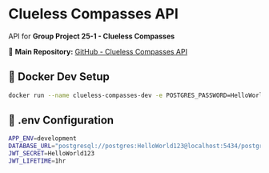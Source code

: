 # Clueless Compasses API  

API for **Group Project 25-1 - Clueless Compasses**  

🔗 **Main Repository:** [GitHub - Clueless Compasses API](https://github.com/BIT-Studio-3/group-project-25-1-clueless-compasses)  

## 🐳 Docker Dev Setup
```bash
docker run --name clueless-compasses-dev -e POSTGRES_PASSWORD=HelloWorld123 -p 5434:5432 -d postgres 
```

## 🌱 .env Configuration

```bash
APP_ENV=development
DATABASE_URL="postgresql://postgres:HelloWorld123@localhost:5434/postgres"
JWT_SECRET=HelloWorld123
JWT_LIFETIME=1hr
```
